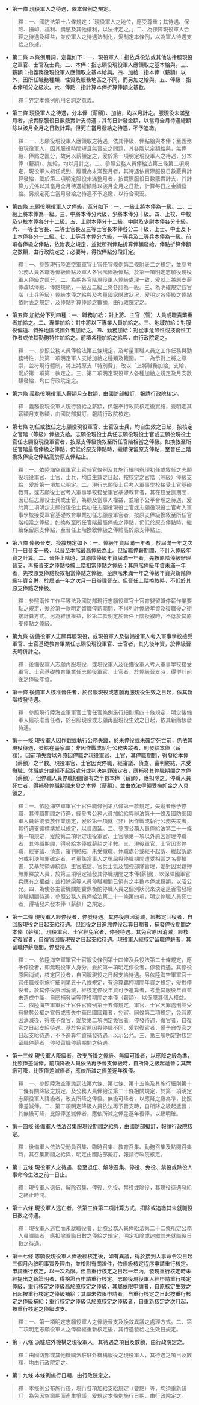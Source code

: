 * 第一條 現役軍人之待遇，依本條例之規定。

> 釋：一、國防法第十六條規定：「現役軍人之地位，應受尊重；其待遇、保險、撫卹、福利、獎懲及其他權利，以法律定之。」二、為保障現役軍人合理之待遇及權益，並使軍人之待遇法制化，爰制定本條例，以為軍人待遇支給之依據。

* 第二條 本條例用詞，定義如下：一、現役軍人：指依兵役法或其他法律服現役之軍官、士官及士兵。二、本俸：指志願役現役軍人應領取之基本給與。三、薪額：指義務役現役軍人應領取之基本給與。四、加給：指本俸（薪額）以外，因所任職務種類、性質及服務地區之不同，而另加之給與。五、俸級：指本俸所分之級次。六、俸點：指計算本俸折算俸額之基數。

> 釋：界定本條例所用名詞之意義。

* 第三條 現役軍人之待遇，分本俸（薪額）、加給，均以月計之。服現役未滿整月者，按實際服役日數覈實計支待遇；其每日計發金額，以當月全月待遇總額除以該月全月之日數計算。但死亡當月發給之待遇，不予追繳。

> 釋：一、志願役現役軍人應領取之待遇，依其俸級、俸點給與本俸；至義務役現役軍人，因其服役時間短且無晉支之問題，其各階以定額給與，無俸級、俸點之區分，故另以薪額定之，爰於第一項明定現役軍人之待遇，分本俸（薪額）、加給，均以月計之。二、參照公務人員俸給法第三條第二項規定，現役軍人初任或到、離職為未滿整月者，其待遇依實際服役日數覈實計算發給，爰於第二項明定服役未滿整月者，按實際服役日數覈實計支，其計算方式係以其當月全月待遇總額除以該月全月之日數，計算每日之金額發給。另規定死亡當月發給之待遇不予追繳，以符合現況。

* 第四條 志願役現役軍人之俸級，區分如下：一、一級上將本俸為一級。二、二級上將本俸為一級。三、中將本俸分六級，少將本俸分十級。四、上校、中校及少校本俸各分十二級。五、上尉本俸分十二級，中尉及少尉本俸各分十級。六、一等士官長、二等士官長及三等士官長本俸各分二十級，上士、中士及下士本俸各分十二級。七、上等兵本俸分六級，一等兵及二等兵本俸為一級。前項各俸級之俸點，依附表之規定，並就所列俸點折算俸額發給。俸點折算俸額之數額，由行政院定之；必要時，得按俸點分段訂定。

> 釋：一、參照現行陸海空軍軍官士官任官條例第二條附表二之規定，並參考公務人員各職等俸級俸點及軍人各官階俸級俸點，於第一項明定志願役現役軍人俸級之區分。二、為期各官階現役軍人俸級處理一致，爰就上將原支薪俸改以俸級、俸點規範，一級及二級上將各訂為一級。三、為明確規定各官階（士兵等級）俸級本俸之給與及考量國家財政狀況，爰明定各俸級之俸點依附表之規定，及俸點折算俸額之數額，由行政院定之。

* 第五條 加給分下列四種：一、職務加給：對上將、主官（管）人員或職責繁重者加給之。二、專業加給：對中將以下專業人員加給之。三、地域加給：對服役偏遠、特殊地區或國外者加給之。四、勤務加給：對從事危險性或技術性工作者或依其勤務特性加給之。前項各種加給之給與，由行政院定之。

> 釋：一、參照公務人員俸給法第五條規定，及考量軍職人員之工作任務與勤務特性，於第一項明定軍人支給加給之種類及範圍。二、為示對上將之尊崇，並符現行體制，將上將原支「特別費」，改以「上將職務加給」支給，爰於第一項第一款定之。三、第二項明定現役軍人各種加給之規定及月支數額發給，均由行政院定之。

* 第六條 義務役現役軍人薪額月支數額，由國防部擬訂，報請行政院核定。

> 釋：義務役現役軍人現行發給之薪額，係報奉行政院核定後實施，爰明定其薪額月支數額，由國防部擬訂，報請行政院核定。

* 第七條 初任或敘任之志願役現役軍官、士官及士兵，均自生效之日起，按核定之官階（等級）俸級支給。志願役現役士兵任志願役現役士官或志願役現役士官任志願役現役軍官者，按原支俸級換敘至所任官階相當之俸級。如換敘至所任官階最高俸級之俸點，仍低於原支俸點時，繼續保留原支俸點，至晉任上階換敘俸級之俸點高於原支俸點止。

> 釋：一、依陸海空軍軍官士官任官條例及其施行細則辦理初任或敘任之志願役現役軍官、士官、士兵，均自生效之日起，按核定之官階（等級）俸級支給，爰於第一項加以明定。二、現行志願役士兵考入軍事學校接受士官基礎教育，或志願役士官考入軍事學校接受軍官基礎教育者，其在校受訓期間，因已任志願役士兵或士官，為顧及當事人權益，並給予公平合理之待遇，爰於第二項明定志願役現役士兵初任志願役現役士官或志願役現役士官考入軍事學校接受軍官基礎教育畢業初任志願役軍官者，按原支俸級換敘至所任官階相當之俸級。如換敘至所任官階最高俸級之俸點，仍低於原支俸點時，繼續保留原支俸點，至晉任上階換敘俸級之俸點高於原支俸點止。

* 第八條 俸級晉支、換敘規定如下：一、俸級年資屆滿一年者，於屆滿一年之次月一日晉支一級，以晉至本階最高俸級為止。但留職停薪期間，不計入俸級年資之計算。二、晉任上階時，其原階俸級年資屆滿一年者，先按原階俸級辦理晉支，再按晉支之俸點換敘上階相當俸點之俸級；其原階俸級年資未滿一年者，先按原支俸點換敘相當俸點之俸級，至原階未滿一年之俸級年資與新階俸級年資合併，於屆滿一年之次月一日辦理晉支。但晉任上階換敘時，不低於其原支俸點之俸級。

> 釋：參照兩性工作平等法及國防部現行志願役軍官士官育嬰留職停薪作業要點之規定，爰於第一款明定留職停薪期間，不得列計俸級年資及復職後之銜接計算方式。另為維護權益，於第二款明定於晉任上階換敘時，不低於其原支俸點之俸級。

* 第九條 後備役軍人志願再服現役，或現役軍人及後備役軍人考入軍事學校接受軍官、士官基礎教育畢業任志願役現役軍官、士官者，其先後年資，於俸級晉支時併計之。

> 釋：後備役軍人志願再服現役，或現役軍人及後備役軍人考入軍事學校接受軍官、士官基礎教育畢業任志願役軍官、士官者，於俸級晉支時，得併計前後之俸級年資。

* 第十條 後備軍人核准晉任者，於召服現役或志願再服現役生效之日起，依其新階核發待遇。

> 釋：參照現行陸海空軍軍官士官任官條例施行細則第四十條規定，明定後備軍人經核准晉任者，於召服現役或志願再服現役生效之日起，依其新階核發待遇。

* 第十一條 現役軍人因作戰或執行公務失蹤，於未停役或未確定死亡前，仍依其現役待遇，發給在臺家屬；非因作戰或執行公務失蹤者，則發給本俸（薪額）。因前項失蹤以外原因停職之現役軍官、士官，其停職期間，得發給本俸（薪額）之半數。現役軍官、士官因案停職，經審議、偵查、審判終結，未受撤職、休職處分或經不起訴處分或判決無罪確定者，應補發其停職期間之本俸（薪額）。但停職人員停職期間領有之半數本俸（薪額），應扣除之。停職人員死亡者，得補發停職期間未發之本俸（薪額），並由依法得領受撫卹金之人具領之。

> 釋：一、依陸海空軍軍官士官任職條例第八條第一款規定，失蹤者應予停職，其停職期間之待遇，經參考公務人員加給給與辦法第十一條及國防部國軍人員薪餉發放作業規定，爰於第一項就（非）因作戰或執行公務失蹤者，其待遇支領標準加以規定，以資周延。二、參照公務人員俸給法第二十一條第一項規定，爰於第二項明定現役軍官、士官除第一項以外原因辦理停職者，其停職期間，得發給本俸或薪額之半數。三、現役軍官、士官因案停職，經審議、偵查、審判終結，未受撤職、休職處分或經不起訴、緩起訴處分或判決無罪確定者，考量該當事人之冤屈與停職期間遭受相當之名譽損害，又基於領導統御、主官威信、官兵士氣及加強部隊管理，爰對因案羈押無罪釋放人員，於第三項明定補發其停職期間之本俸(薪額)，以保障國軍官兵應有之權益；並扣除渠等人員停職期間已領有之半數本俸或薪額，以昭公允。四、為使各主管機關能實際衡酌停職人員之個別狀況來決定是否需發給停職期間待遇，參照公務人員俸給法第二十一條第四項，明定停職人員死亡者，得補發未發本俸（薪額）之規定。

* 第十二條 現役軍人經停役者，停發待遇。其停役原因消滅，經核定回役者，自回服現役之日起支給待遇。但回役之日追溯停役起算日期者，補發停役期間之本俸（薪額）。現役軍官、士官經免官者，停發待遇。其免官原因消滅，經核定復官者，自復官回服現役之日起支給待遇。現役軍人經核定留職停薪者，其留職停薪期間，停發待遇。

> 釋：一、依陸海空軍軍官士官服役條例第十四條及兵役法第二十條規定，應予停役者，即無現役軍人身分，爰於第一項明定停役者，停發待遇。其停役原因消滅，核定回役者，自回服現役之日起支給待遇。另依陸海空軍軍官士官任職條例施行細則第五十八條規定，有追算羈押期間年資之規定，爰對停役者，於其停役原因消滅，經核定停役年資可予追算者，考量其服役年資並未造成中斷，自應補發渠等停役期間之本俸（薪額），以保障其個人權益。二、依陸海空軍軍官士官任官條例第十五條規定，軍官、士官因罪處刑並受有褫奪公權之宣告或喪失中華民國國籍者，免官。同條第二項規定，免官原因消滅後，得核予復官，爰於第二項明定免官者，停發待遇，復官者，自復官之日起支給待遇。基於免官原因與停職不同，爰對復官者，僅予自復官之日起支給待遇，不予追算年資補發待遇，以示公允。三、第三項明定對核定留職停薪者，停發留職停薪期間之待遇。

* 第十三條 現役軍人降級者，改支所降之俸級。無級可降者，以應降之級為準，比照俸差減俸。前項降級人員依法再予晉支俸級時，自所降之級起遞晉；其無級可降，比照俸差減俸者，應依所減之俸差逐年復俸。

> 釋：一、參照陸海空軍懲罰法第六條、第七條、第十五條及其施行細則第十二條有關降級之規定，及公務人員俸給法第二十條相關規定，於第一項明定志願役軍人降級者，改支所降之俸級。無級可降者，以應降之級為準，比照俸差減俸。二、第二項明定降級人員依法再予晉支時，自所降之級起遞晉；其無級可降，比照俸差減俸者，應依所減之俸差逐年復俸，以臻明確。

* 第十四條 後備軍人依法召集服現役期間之給與，由國防部擬訂，報請行政院核定。

> 釋：後備軍人依法受動員召集、臨時召集、教育召集、勤務召集及點閱召集時，其召集期間之給與，明定由國防部擬訂，報請行政院核定。

* 第十五條 現役軍人之待遇，發至退伍、解除召集、停役、免役、禁役或除役人事命令生效之前一日止。

> 釋：現役軍人退伍、解除召集、停役、免役、禁役或除役，其現役待遇發給之終止時間。

* 第十六條 現役軍人逃亡者，依第三條第二項計算方式，扣除或追繳其未就職役日數之待遇。

> 釋：現役軍人逃亡而未就職役者，比照公務人員俸給法第二十二條所定公務人員曠職者，應扣除曠職日數之俸給之規定，明定扣除或追繳其未就職役日數之待遇。

* 第十七條 志願役現役軍人俸級經核定後，如有異議，得於接到人事命令次日起三個月內敘明事實及理由，並檢附有關證件，依俸級核定程序申請重行核定。申請重行核定，以一次為限。但自重行核定之日起一年內，發現重行核定時未經提出之新證明者，得檢證再申請重行核定。志願役現役軍人經申請重行核定俸級，重行核定之俸級高於原核定之俸級，其屬依限申請者，自原核定生效之日起按重行核定之俸級補給；其屬未依限申請者，自重行核定之日起按重行核定之俸級補給；重行核定之俸級低於原核定之俸級者，自重新核定之次月起，按重行核定之俸級改支。

> 釋：一、第一項明定志願役軍人之俸級晉支及換敘異議之處理方式。二、第二項明定志願役軍人之俸級經重新核定後，其待遇發給之生效日規定。

* 第十八條 派駐駐外機構之現役軍人，其待遇之項目及數額，由行政院定之。

> 釋：由國防部或其他機關派駐駐外機構服役之現役軍人，其待遇之項目及數額，均由行政院定之。

* 第十九條 本條例施行日期，由行政院定之。

> 釋：本條例公布施行後，現行各項加給支給規定（要點）等，均須重新研訂，為免因空窗期而產生爭議，爰規定本條例施行日期，由行政院定之。


